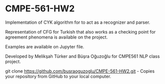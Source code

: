 # CMPE-561-HW2

Implementation of CYK algorithm for to act as a recognizer and parser.

Representation of CFG for Turkish that also works as a checking point for agreement phenomena is available on the project.

Examples are available on Jupyter file.

Developed by Melikşah Türker and Büşra Oğuzoğlu for CMPE561 NLP class project.


git clone https://github.com/busraoguzoglu/CMPE-561-HW2.git - Copies your repository from GitHub to your local computer.
